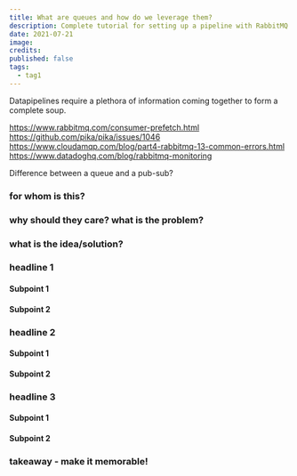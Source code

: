 ```yaml
---
title: What are queues and how do we leverage them?
description: Complete tutorial for setting up a pipeline with RabbitMQ
date: 2021-07-21
image:
credits:
published: false
tags:
  - tag1
---
```


Datapipelines require a plethora of information coming together to form a complete soup.

https://www.rabbitmq.com/consumer-prefetch.html
https://github.com/pika/pika/issues/1046
https://www.cloudamqp.com/blog/part4-rabbitmq-13-common-errors.html
https://www.datadoghq.com/blog/rabbitmq-monitoring

Difference between a queue and a pub-sub?

### for whom is this?

### why should they care? what is the problem?

### what is the idea/solution?

### headline 1

#### Subpoint 1

#### Subpoint 2

### headline 2

#### Subpoint 1

#### Subpoint 2

### headline 3

#### Subpoint 1

#### Subpoint 2

### takeaway - make it memorable!
